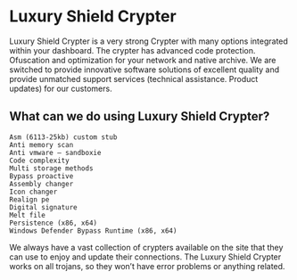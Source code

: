 # Luxury Shield Crypter

Luxury Shield Crypter is a very strong Crypter with many options integrated within your dashboard. The crypter has advanced code protection. Ofuscation and optimization for your network and native archive. We are switched to provide innovative software solutions of excellent quality and provide unmatched support services (technical assistance. Product updates) for our customers.




## What can we do using Luxury Shield Crypter?

    Asm (6113-25kb) custom stub
    Anti memory scan
    Anti vmware – sandboxie
    Code complexity
    Multi storage methods
    Bypass proactive
    Assembly changer
    Icon changer
    Realign pe
    Digital signature
    Melt file
    Persistence (x86, x64)
    Windows Defender Bypass Runtime (x86, x64)

We always have a vast collection of crypters available on the site that they can use to enjoy and update their connections. The Luxury Shield Crypter works on all trojans, so they won’t have error problems or anything related.
